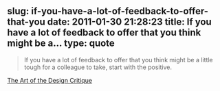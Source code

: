 slug: if-you-have-a-lot-of-feedback-to-offer-that-you
date: 2011-01-30 21:28:23
title: If you have a lot of feedback to offer that you think might be a...
type: quote
---

> If you have a lot of feedback to offer that you think might be a little tough for a colleague to take, start with the positive.

[The Art of the Design Critique](http://thinkvitamin.com/design/the-art-of-the-design-critique/)
